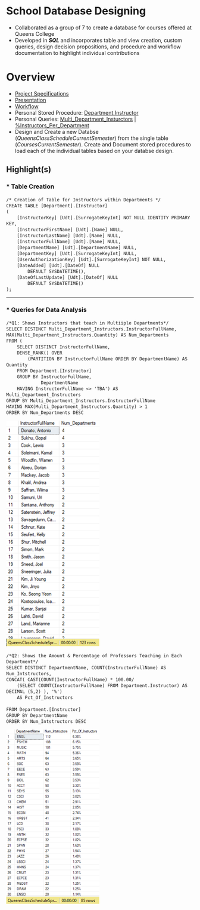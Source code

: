 <a name="TOP"></a>

# School Database Designing

* Collaborated as a group of 7 to create a database for courses offered at Queens College
* Developed in ***SQL*** and incorporates table and view creation, custom queries, design decision propositions, and
procedure and workflow documentation to highlight individual contributions

# Overview
* [Project Specifications](https://github.com/eng-jonathan/Databases/blob/main/Project%203/Project%203%20Specifications.pdf)
* [Presentation](https://github.com/eng-jonathan/Databases/blob/main/Project%203/Presentations/Final%20Project%20JDBC%20Presentation.pdf)
* [Workflow](https://github.com/eng-jonathan/Databases/blob/main/Project%203/Presentations/Final%20Project%20Presentation%20(Work%20%26%20Design).pdf)
* Personal Stored Procedure: [Department.Instructor](https://github.com/eng-jonathan/Databases/blob/main/Project%203/Stored%20Procedures/Jonathan%20Eng/G10_4.uvw_Instructor.sql)
* Personal Queries: [Multi_Department_Insturctors](https://github.com/eng-jonathan/Databases/blob/main/Project%203/Queries/Jonathan%20Eng/Query1.Mult_Dept_Instructors.sql) | [%Instructors_Per_Department](https://github.com/eng-jonathan/Databases/blob/main/Project%203/Queries/Jonathan%20Eng/FreeQuery.Percent_Instructor_PerDept.sql)
* Design and Create a new Databse (*QueensClassScheduleCurrentSemester*) from the single table (*CoursesCurrentSemester*). Create and Document stored procedures to load each of the individual tables based on your databse design.

## Highlight(s)
### * Table Creation
```
/* Creation of Table for Instructors within Departments */
CREATE TABLE [Department].[Instructor]
(
	[InstructorKey] [Udt].[SurrogateKeyInt] NOT NULL IDENTITY PRIMARY KEY, 
	[InstructorFirstName] [Udt].[Name] NULL,
	[InstructorLastName] [Udt].[Name] NULL,
	[InstructorFullName] [Udt].[Name] NULL,
	[DepartmentName] [Udt].[DepartmentName] NULL,
	[DepartmentKey] [Udt].[SurrogateKeyInt] NULL,
	[UserAuthorizationKey] [Udt].[SurrogateKeyInt] NOT NULL,
    [DateAdded] [Udt].[DateOf] NULL
        DEFAULT SYSDATETIME(),
    [DateOfLastUpdate] [Udt].[DateOf] NULL
        DEFAULT SYSDATETIME()
);
```
---
### * Queries for Data Analysis

```
/*Q1: Shows Instructors that teach in Multiiple Departments*/
SELECT DISTINCT Multi_Department_Instructors.InstructorFullName, 
MAX(Multi_Department_Instructors.Quantity) AS Num_Departments
FROM (
	SELECT DISTINCT InstructorFullName, 
	DENSE_RANK() OVER
		(PARTITION BY InstructorFullName ORDER BY DepartmentName) AS Quantity
	FROM Department.[Instructor]
	GROUP BY InstructorFullName,
			 DepartmentName
	HAVING InstructorFullName <> 'TBA') AS Multi_Department_Instructors
GROUP BY Multi_Department_Instructors.InstructorFullName
HAVING MAX(Multi_Department_Instructors.Quantity) > 1
ORDER BY Num_Departments DESC
```
<img src = "Images/P03_01.png" width = "250">

```
/*Q2: Shows the Amount & Percentage of Professors Teaching in Each Department*/
SELECT DISTINCT DepartmentName, COUNT(InstructorFullName) AS Num_Intstructors, 
CONCAT( CAST(COUNT(InstructorFullName) * 100.00/ 
	(SELECT COUNT(InstructorFullName) FROM Department.Instructor) AS DECIMAL (5,2) ), '%') 
	AS Pct_Of_Instructors

FROM Department.[Instructor]
GROUP BY DepartmentName
ORDER BY Num_Intstructors DESC
```
<img src = "Images/P03_02.png" width = "250">
